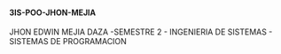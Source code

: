 #### 3IS-POO-JHON-MEJIA
JHON EDWIN MEJIA DAZA -SEMESTRE 2 - INGENIERIA DE SISTEMAS - SISTEMAS DE PROGRAMACION 
